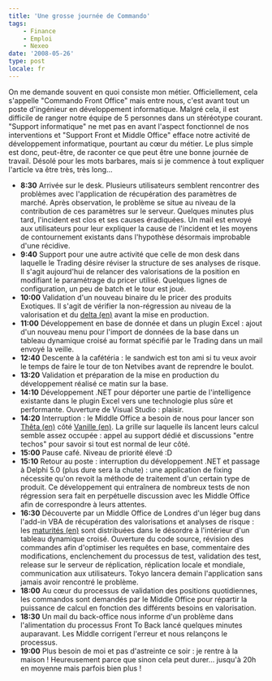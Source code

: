 ```yaml
---
title: 'Une grosse journée de Commando'
tags:
    - Finance
    - Emploi
    - Nexeo
date: '2008-05-26'
type: post
locale: fr
---
```


On me demande souvent en quoi consiste mon métier. Officiellement, cela s'appelle "Commando Front Office" mais entre nous, c'est avant tout un poste d'ingénieur en développement informatique. Malgré cela, il est difficile de ranger notre équipe de 5 personnes dans un stéréotype courant. "Support informatique" ne met pas en avant l'aspect fonctionnel de nos interventions et "Support Front et Middle Office" efface notre activité de développement informatique, pourtant au cœur du métier. Le plus simple est donc, peut-être, de raconter ce que peut être une bonne journée de travail. Désolé pour les mots barbares, mais si je commence à tout expliquer l'article va être très, très long…

* **8:30** Arrivée sur le desk. Plusieurs utilisateurs semblent rencontrer des problèmes avec l'application de récupération des paramètres de marché. Après observation, le problème se situe au niveau de la contribution de ces paramètres sur le serveur. Quelques minutes plus tard, l'incident est clos et ses causes éradiquées. Un mail est envoyé aux utilisateurs pour leur expliquer la cause de l'incident et les moyens de contournement existants dans l'hypothèse désormais improbable d'une récidive.
* **9:40** Support pour une autre activité que celle de mon desk dans laquelle le Trading désire réviser la structure de ses analyses de risque. Il s'agit aujourd'hui de relancer des valorisations de la position en modifiant le paramétrage du pricer utilisé. Quelques lignes de configuration, un peu de batch et le tour est joué.
* **10:00** Validation d'un nouveau binaire du le pricer des produits Exotiques. Il s'agit de vérifier la non-régression au niveau de la valorisation et du [delta (en)](http://www.investopedia.com/terms/d/delta.asp) avant la mise en production.
* **11:00** Développement en base de donnée et dans un plugin Excel&nbsp;: ajout d'un nouveau menu pour l'import de données de la base dans un tableau dynamique croisé au format spécifié par le Trading dans un mail envoyé la veille.
* **12:40** Descente à la cafétéria&nbsp;: le sandwich est ton ami si tu veux avoir le temps de faire le tour de ton Netvibes avant de reprendre le boulot.
* **13:20** Validation et préparation de la mise en production du développement réalisé ce matin sur la base.
* **14:10** Développement .NET pour déporter une partie de l'intelligence existante dans le plugin Excel vers une technologie plus sûre et performante. Ouverture de Visual Studio&nbsp;: plaisir.
* **14:20** Interruption&nbsp;: le Middle Office a besoin de nous pour lancer son [Thêta (en)](http://www.investopedia.com/terms/t/theta.asp) côté [Vanille (en)](http://www.investopedia.com/terms/p/plainvanilla.asp). La grille sur laquelle ils lancent leurs calcul semble assez occupée&nbsp;: appel au support dédié et discussions "entre techos" pour savoir si tout est normal de leur côté.
* **15:00** Pause café. Niveau de priorité élevé&nbsp;:D
* **15:10** Retour au poste&nbsp;: interruption du développement .NET et passage à Delphi 5.0 (plus dure sera la chute)&nbsp;: une application de fixing nécessite qu'on revoit la méthode de traitement d'un certain type de produit. Ce développement qui entraînera de nombreux tests de non régression sera fait en perpétuelle discussion avec les Middle Office afin de correspondre à leurs attentes.
* **16:30** Découverte par un Middle Office de Londres d'un léger bug dans l'add-in VBA de récupération des valorisations et analyses de risque&nbsp;: les [maturités (en)](http://www.investopedia.com/terms/m/maturity.asp) sont distribuées dans le désordre à l'intérieur d'un tableau dynamique croisé. Ouverture du code source, révision des commandes afin d'optimiser les requêtes en base, commentaire des modifications, enclenchement du processus de test, validation des test, release sur le serveur de réplication, réplication locale et mondiale, communication aux utilisateurs. Tokyo lancera demain l'application sans jamais avoir rencontré le problème.
* **18:00** Au cœur du processus de validation des positions quotidiennes, les commandos sont demandés par le Middle Office pour répartir la puissance de calcul en fonction des différents besoins en valorisation.
* **18:30** Un mail du back-office nous informe d'un problème dans l'alimentation du processus Front To Back lancé quelques minutes auparavant. Les Middle corrigent l'erreur et nous relançons le processus.
* **19:00** Plus besoin de moi et pas d'astreinte ce soir&nbsp;: je rentre à la maison&nbsp;! Heureusement parce que sinon cela peut durer… jusqu'à 20h en moyenne mais parfois bien plus&nbsp;!
